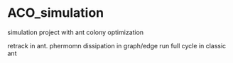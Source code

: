 # ACO_simulation
simulation project with ant colony optimization

retrack in ant.
phermomn dissipation in graph/edge
run full cycle in classic ant